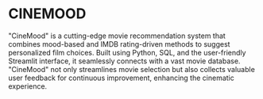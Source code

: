 # CINEMOOD
"CineMood" is a cutting-edge movie recommendation system that combines mood-based and IMDB rating-driven methods to suggest personalized film choices. Built using Python, SQL, and the user-friendly Streamlit interface, it seamlessly connects with a vast movie database. "CineMood" not only streamlines movie selection but also collects valuable user feedback for continuous improvement, enhancing the cinematic experience.
